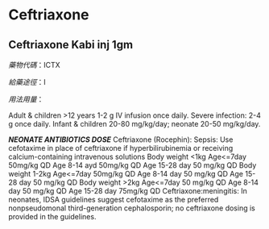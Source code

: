 # Ceftriaxone

## Ceftriaxone Kabi inj 1gm

*藥物代碼*：ICTX

*給藥途徑*：I

*用法用量*：

Adult & children >12 years 1-2 g IV infusion once daily. 
Severe infection: 2-4 g once daily. 
Infant & children 20-80 mg/kg/day; neonate 20-50 mg/kg/day.

*****NEONATE ANTIBIOTICS DOSE*****
Ceftriaxone (Rocephin):   Sepsis: Use cefotaxime in place of ceftriaxone if hyperbilirubinemia or receiving calcium-containing intravenous solutions
Body weight <1kg Age<=7day     50mg/kg QD
  Age 8-14 ayd     50mg/kg QD
  Age 15-28 day     50 mg/kg QD
Body weight 1-2kg Age<=7day     50mg/kg QD
  Age 8-14 day             50 mg/kg QD
  Age 15-28 day           50 mg/kg QD
Body weight >2kg  Age<=7day        50 mg/kg QD
  Age 8-14 day     50 mg/kg QD
  Age 15-28 day   75mg/kg QD
Ceftriaxone:meningitis: In neonates, IDSA guidelines suggest cefotaxime as the preferred nonpseudomonal third-generation cephalosporin; no ceftriaxone dosing is provided in the guidelines.

